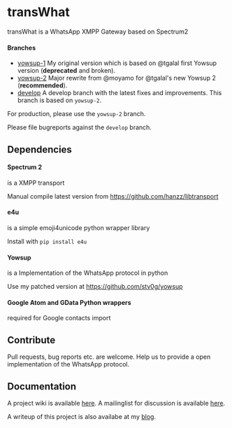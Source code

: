 # transWhat

transWhat is a WhatsApp XMPP Gateway based on Spectrum2                         

#### Branches

 - [yowsup-1](http://github.com/stv0g/transwhat/tree/yowsup-1) My original version which is based on @tgalal first Yowsup version (**deprecated** and broken).
 - [yowsup-2](http://github.com/stv0g/transwhat/tree/yowsup-2) Major rewrite from @moyamo for @tgalal's new Yowsup 2 (**recommended**).
 - [develop](http://github.com/stv0g/transwhat/tree/develop) A develop branch with the latest fixes and improvements. This branch is based on `yowsup-2`.

For production, please use the `yowsup-2` branch.

Please file bugreports against the `develop` branch.

## Dependencies

#### Spectrum 2
is a XMPP transport

Manual compile latest version from https://github.com/hanzz/libtransport

#### e4u
is a simple emoji4unicode python wrapper library

Install with `pip install e4u`

#### Yowsup
is a Implementation of the WhatsApp protocol in python

Use my patched version at https://github.com/stv0g/yowsup

#### Google Atom and GData Python wrappers
required for Google contacts import

## Contribute

Pull requests, bug reports etc. are welcome.
Help us to provide a open implementation of the WhatsApp protocol.

## Documentation

A project wiki is available [here](http://dev.0l.de/projects/transwhat/start).
A mailinglist for discussion is available [here](http://lists.0l.de/listinfo/whatsapp).

A writeup of this project is also availabe at my [blog](http://www.steffenvogel.de/2013/06/29/transwhat/).
